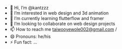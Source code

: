 - 👋 Hi, I’m @kantzzz
- 👀 I’m interested in web design and 3d animation
- 🌱 I’m currently learning flutterflow and framer
- 💞️ I’m looking to collaborate on web design projects
- 📫 How to reach me taiwooyewole002@gmail.com / 
- 😄 Pronouns: he/his
- ⚡ Fun fact: ...

<!---
kantzzz/kantzzz is a ✨ special ✨ repository because its `README.md` (this file) appears on your GitHub profile.
You can click the Preview link to take a look at your changes.
--->
